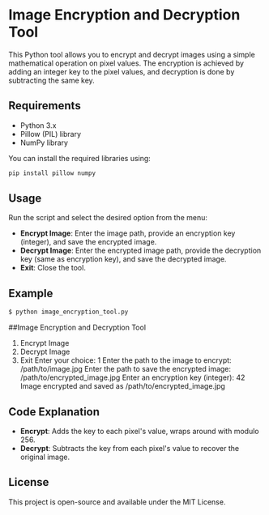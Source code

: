 # Image Encryption and Decryption Tool

This Python tool allows you to encrypt and decrypt images using a simple mathematical operation on pixel values. The encryption is achieved by adding an integer key to the pixel values, and decryption is done by subtracting the same key.

## Requirements
- Python 3.x
- Pillow (PIL) library
- NumPy library

You can install the required libraries using:
```bash
pip install pillow numpy
```

## Usage

Run the script and select the desired option from the menu:
- **Encrypt Image**: Enter the image path, provide an encryption key (integer), and save the encrypted image.
- **Decrypt Image**: Enter the encrypted image path, provide the decryption key (same as encryption key), and save the decrypted image.
- **Exit**: Close the tool.

## Example
```bash
$ python image_encryption_tool.py
```
##Image Encryption and Decryption Tool
1. Encrypt Image
2. Decrypt Image
3. Exit
Enter your choice: 1
Enter the path to the image to encrypt: /path/to/image.jpg
Enter the path to save the encrypted image: /path/to/encrypted_image.jpg
Enter an encryption key (integer): 42
Image encrypted and saved as /path/to/encrypted_image.jpg
## Code Explanation
- **Encrypt**: Adds the key to each pixel's value, wraps around with modulo 256.
- **Decrypt**: Subtracts the key from each pixel's value to recover the original image.

## License
This project is open-source and available under the MIT License.
